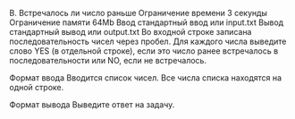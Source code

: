 B. Встречалось ли число раньше
Ограничение времени 3 секунды
Ограничение памяти 64Mb
Ввод стандартный ввод или input.txt
Вывод стандартный вывод или output.txt
Во входной строке записана последовательность чисел через пробел. Для каждого числа выведите слово YES (в отдельной строке), если это число ранее встречалось в последовательности или NO, если не встречалось.

Формат ввода
Вводится список чисел. Все числа списка находятся на одной строке.

Формат вывода
Выведите ответ на задачу.
